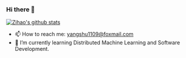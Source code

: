 ### Hi there 👋

<!--
**zihaomu/zihaomu** is a ✨ _special_ ✨ repository because its `README.md` (this file) appears on your GitHub profile.

Here are some ideas to get you started:

- 🔭 I’m currently working on ...
- 🌱 I’m currently learning ...
- 👯 I’m looking to collaborate on ...
- 🤔 I’m looking for help with ...
- 💬 Ask me about ...
- 📫 How to reach me: ...
- 😄 Pronouns: ...
- ⚡ Fun fact: ...
-->

[![Zihao's github stats](https://github-readme-stats.vercel.app/api?username=zihaomu)](https://github.com/anuraghazra/github-readme-stats&show_icons=true&theme=gradient)

- 📫 How to reach me: yangshu1109@foxmail.com
- 🌱 I’m currently learning Distributed Machine Learning and Software Development.
